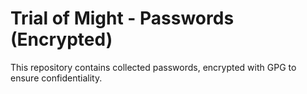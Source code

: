 # Trial of Might - Passwords (Encrypted)

This repository contains collected passwords, encrypted with GPG to ensure confidentiality.
